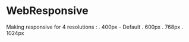 # WebResponsive

Making responsive for 4 resolutions :
  . 400px - Default 
  . 600px 
  . 768px 
  . 1024px 
